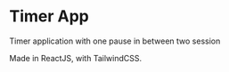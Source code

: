 # Timer App

Timer application with one pause in between two session

Made in ReactJS, with TailwindCSS.
